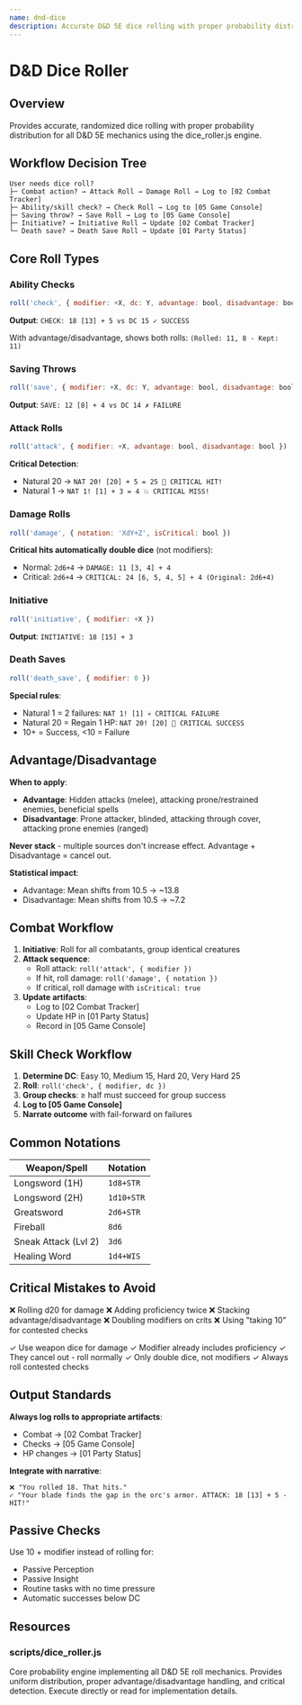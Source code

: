 ```yaml
---
name: dnd-dice
description: Accurate D&D 5E dice rolling with proper probability distribution. Use when rolling ability checks, saving throws, attack rolls, damage, initiative, or death saves. Integrates dice_roller.js for mathematically correct results with advantage/disadvantage mechanics and critical hit handling.
---
```


# D&D Dice Roller

## Overview

Provides accurate, randomized dice rolling with proper probability distribution for all D&D 5E mechanics using the dice_roller.js engine.

## Workflow Decision Tree

```
User needs dice roll?
├─ Combat action? → Attack Roll → Damage Roll → Log to [02 Combat Tracker]
├─ Ability/skill check? → Check Roll → Log to [05 Game Console]
├─ Saving throw? → Save Roll → Log to [05 Game Console]
├─ Initiative? → Initiative Roll → Update [02 Combat Tracker]
└─ Death save? → Death Save Roll → Update [01 Party Status]
```

## Core Roll Types

### Ability Checks
```javascript
roll('check', { modifier: +X, dc: Y, advantage: bool, disadvantage: bool })
```

**Output**: `CHECK: 18 [13] + 5 vs DC 15 ✓ SUCCESS`

With advantage/disadvantage, shows both rolls: `(Rolled: 11, 8 - Kept: 11)`

### Saving Throws
```javascript
roll('save', { modifier: +X, dc: Y, advantage: bool, disadvantage: bool })
```

**Output**: `SAVE: 12 [8] + 4 vs DC 14 ✗ FAILURE`

### Attack Rolls
```javascript
roll('attack', { modifier: +X, advantage: bool, disadvantage: bool })
```

**Critical Detection**:
- Natural 20 → `NAT 20! [20] + 5 = 25 🎯 CRITICAL HIT!`
- Natural 1 → `NAT 1! [1] + 3 = 4 💥 CRITICAL MISS!`

### Damage Rolls
```javascript
roll('damage', { notation: 'XdY+Z', isCritical: bool })
```

**Critical hits automatically double dice** (not modifiers):
- Normal: `2d6+4` → `DAMAGE: 11 [3, 4] + 4`
- Critical: `2d6+4` → `CRITICAL: 24 [6, 5, 4, 5] + 4 (Original: 2d6+4)`

### Initiative
```javascript
roll('initiative', { modifier: +X })
```

**Output**: `INITIATIVE: 18 [15] + 3`

### Death Saves
```javascript
roll('death_save', { modifier: 0 })
```

**Special rules**:
- Natural 1 = 2 failures: `NAT 1! [1] 💀 CRITICAL FAILURE`
- Natural 20 = Regain 1 HP: `NAT 20! [20] 🎯 CRITICAL SUCCESS`
- 10+ = Success, <10 = Failure

## Advantage/Disadvantage

**When to apply**:
- **Advantage**: Hidden attacks (melee), attacking prone/restrained enemies, beneficial spells
- **Disadvantage**: Prone attacker, blinded, attacking through cover, attacking prone enemies (ranged)

**Never stack** - multiple sources don't increase effect. Advantage + Disadvantage = cancel out.

**Statistical impact**:
- Advantage: Mean shifts from 10.5 → ~13.8
- Disadvantage: Mean shifts from 10.5 → ~7.2

## Combat Workflow

1. **Initiative**: Roll for all combatants, group identical creatures
2. **Attack sequence**:
   - Roll attack: `roll('attack', { modifier })`
   - If hit, roll damage: `roll('damage', { notation })`
   - If critical, roll damage with `isCritical: true`
3. **Update artifacts**:
   - Log to [02 Combat Tracker]
   - Update HP in [01 Party Status]
   - Record in [05 Game Console]

## Skill Check Workflow

1. **Determine DC**: Easy 10, Medium 15, Hard 20, Very Hard 25
2. **Roll**: `roll('check', { modifier, dc })`
3. **Group checks**: ≥ half must succeed for group success
4. **Log to [05 Game Console]**
5. **Narrate outcome** with fail-forward on failures

## Common Notations

| Weapon/Spell | Notation |
|--------------|----------|
| Longsword (1H) | `1d8+STR` |
| Longsword (2H) | `1d10+STR` |
| Greatsword | `2d6+STR` |
| Fireball | `8d6` |
| Sneak Attack (Lvl 2) | `3d6` |
| Healing Word | `1d4+WIS` |

## Critical Mistakes to Avoid

❌ Rolling d20 for damage
❌ Adding proficiency twice
❌ Stacking advantage/disadvantage
❌ Doubling modifiers on crits
❌ Using "taking 10" for contested checks

✓ Use weapon dice for damage
✓ Modifier already includes proficiency
✓ They cancel out - roll normally
✓ Only double dice, not modifiers
✓ Always roll contested checks

## Output Standards

**Always log rolls to appropriate artifacts**:
- Combat → [02 Combat Tracker]
- Checks → [05 Game Console]
- HP changes → [01 Party Status]

**Integrate with narrative**:
```
❌ "You rolled 18. That hits."
✓ "Your blade finds the gap in the orc's armor. ATTACK: 18 [13] + 5 - HIT!"
```

## Passive Checks

Use 10 + modifier instead of rolling for:
- Passive Perception
- Passive Insight
- Routine tasks with no time pressure
- Automatic successes below DC

## Resources

### scripts/dice_roller.js
Core probability engine implementing all D&D 5E roll mechanics. Provides uniform distribution, proper advantage/disadvantage handling, and critical detection. Execute directly or read for implementation details.
